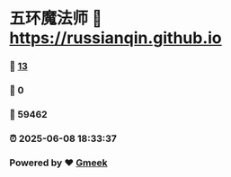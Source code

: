 # 五环魔法师 :link: https://russianqin.github.io 
### :page_facing_up: [13](https://russianqin.github.io/tag.html) 
### :speech_balloon: 0 
### :hibiscus: 59462 
### :alarm_clock: 2025-06-08 18:33:37 
### Powered by :heart: [Gmeek](https://github.com/Meekdai/Gmeek)
